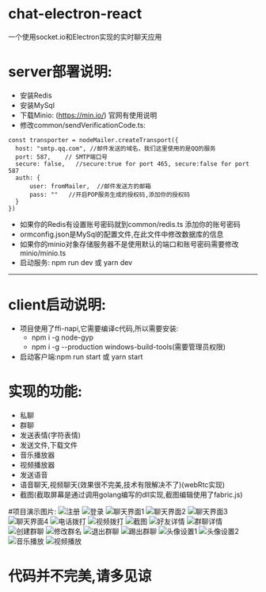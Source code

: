 # chat-electron-react
一个使用socket.io和Electron实现的实时聊天应用


# server部署说明:
  * 安装Redis
  * 安装MySql
  * 下载Minio: (https://min.io/) 官网有使用说明
  * 修改common/sendVerificationCode.ts:
  ```
  const transporter = nodeMailer.createTransport({
    host: "smtp.qq.com", //邮件发送的域名，我们这里使用的是QQ的服务
    port: 587,    // SMTP端口号
    secure: false,   //secure:true for port 465, secure:false for port 587
    auth: {
        user: fromMailer,  //邮件发送方的邮箱
        pass: ""   //开启POP服务生成的授权码,添加你的授权码
    }
})
```
* 如果你的Redis有设置账号密码就到common/redis.ts 添加你的账号密码
* ormconfig.json是MySql的配置文件,在此文件中修改数据库的信息
* 如果你的minio对象存储服务器不是使用默认的端口和账号密码需要修改minio/minio.ts
* 启动服务: npm run dev 或 yarn dev

- - -
# client启动说明:
 * 项目使用了ffi-napi,它需要编译c代码,所以需要安装:
    * npm i -g node-gyp
    * npm i -g --production windows-build-tools(需要管理员权限) 
 * 启动客户端:npm run start 或 yarn start
  
# 实现的功能:
 * 私聊
 * 群聊
 * 发送表情(字符表情)
 * 发送文件,下载文件
 * 音乐播放器
 * 视频播放器
 * 发送语音
 * 语音聊天,视频聊天(效果很不完美,技术有限解决不了)(webRtc实现)
 * 截图(截取屏幕是通过调用golang编写的dll实现,截图编辑使用了fabric.js)  

#项目演示图片:
<img alt="注册" src="./demoPicture/注册.png"/>
<img alt="登录" src="./demoPicture/登录.jpg"/>
<img alt="聊天界面1" src="./demoPicture/聊天界面1.png"/>
<img alt="聊天界面2" src="./demoPicture/聊天界面2.png"/>
<img alt="聊天界面3" src="./demoPicture/聊天界面3.png"/>
<img alt="聊天界面4" src="./demoPicture/聊天界面4.png"/>
<img alt="电话拨打" src="./demoPicture/电话拨打.png"/>
<img alt="视频拨打" src="./demoPicture/视频拨打.png"/>
<img alt="截图" src="./demoPicture/截图.png"/>
<img alt="好友详情" src="./demoPicture/好友详情.png"/>
<img alt="群聊详情" src="./demoPicture/群聊详情.png"/>
<img alt="创建群聊" src="./demoPicture/创建群聊.png"/>
<img alt="修改群名" src="./demoPicture/修改群名.png"/>
<img alt="退出群聊" src="./demoPicture/退出群聊.png"/>
<img alt="踢出群聊" src="./demoPicture/踢出群聊.png"/>
<img alt="头像设置1" src="./demoPicture/头像设置1.png"/>
<img alt="头像设置2" src="./demoPicture/头像设置2.png"/>
<img alt="音乐播放" src="./demoPicture/音乐播放.jpg"/>
<img alt="视频播放" src="./demoPicture/视频播放.png"/>
  
 # 代码并不完美,请多见谅

